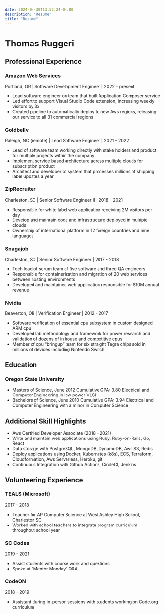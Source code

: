 ```yaml
---
date: 2024-04-30T13:52:24-04:00
description: "Resume"
title: "Resume"
---
```


# Thomas Ruggeri

## Professional Experience

### Amazon Web Services

Portland, OR | Software Development Engineer | 2022 - present

* Lead software engineer on team that built Application Composer service
* Led effort to support Visual Studio Code extension, increasing weekly visitors by 3x
* Created pipeline to automatically deploy to new Aws regions, releasing our service to all 31 commercial regions

### Goldbelly

Raleigh, NC (remote) | Lead Software Engineer | 2021 - 2022

* Lead of software team working directly with stake holders and product for multiple projects within the company
* Implement service based architecture across multiple clouds for subscription product
* Architect and developer of system that processes millions of shipping label updates a year

### ZipRecruiter

Charleston, SC | Senior Software Engineer II | 2018 - 2021

* Responsible for white label web application receiving 2M visitors per day
* Develop and maintain code and infrastructure deployed in multiple clouds
* Ownership of international platform in 12 foreign countries and nine languages

### Snagajob

Charleston, SC | Senior Software Engineer | 2017 - 2018

* Tech lead of scrum team of five software and three QA engineers
* Responsible for containerization and migration of 20 web services between hosting environments
* Developed and maintained web application responsible for $10M annual revenue

### Nvidia

Beaverton, OR | Verification Engineer | 2012 - 2017

* Software verification of essential cpu subsystem in custom designed ARM cpu
* Developed lab methodology and framework for power research and validation of dozens of in house and competitive cpus
* Member of cpu “bringup” team for six straight Tegra chips sold in millions of devices including Nintendo Switch

## Education

### Oregon State University

* Masters of Science, June 2012
Cumulative GPA: 3.80
Electrical and Computer Engineering in low power VLSI
* Bachelors of Science, June 2010
Cumulative GPA: 3.94
Electrical and Computer Engineering with a minor in Computer Science

## Additional Skill Highlights

* Aws Certified Developer Associate (2018 - 2021)
* Write and maintain web applications using Ruby, Ruby-on-Rails, Go, React
* Data storage with PostgreSQL, MongoDB, DynamoDB, Aws S3, Redis
* Deploy applications using Docker, Kubernetes (k8s), ECS, Terraform, Cloudformation, Aws Serverless, Heroku, git
* Continuous Integration with Github Actions, CircleCI, Jenkins

## Volunteering Experience

### TEALS (Microsoft)

2017 - 2018

* Teacher for AP Computer Science at West Ashley High School, Charleston SC
* Worked with school teachers to integrate program curriculum throughout school year

### SC Codes

2019 - 2021

* Assist students with course work and questions
* Spoke at “Mentor Monday” Q&A

### CodeON

2018 - 2019

* Assistant during in-person sessions with students working on Code.org curriculum
